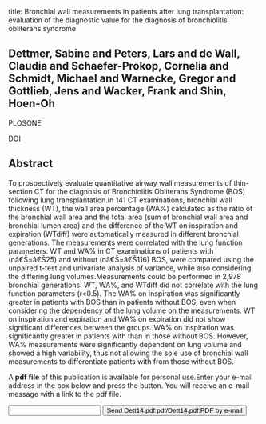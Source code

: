 title: Bronchial wall measurements in patients after lung transplantation: evaluation of the diagnostic value for the diagnosis of bronchiolitis obliterans syndrome

## Dettmer, Sabine and Peters, Lars and de Wall, Claudia and Schaefer-Prokop, Cornelia and Schmidt, Michael and Warnecke, Gregor and Gottlieb, Jens and Wacker, Frank and Shin, Hoen-Oh
PLOSONE

<a href="https://doi.org/10.1371/journal.pone.0093783">DOI</a>

## Abstract
To prospectively evaluate quantitative airway wall measurements of thin-section CT for the diagnosis of Bronchiolitis Obliterans Syndrome (BOS) following lung transplantation.In 141 CT examinations, bronchial wall thickness (WT), the wall area percentage (WA%) calculated as the ratio of the bronchial wall area and the total area (sum of bronchial wall area and bronchial lumen area) and the difference of the WT on inspiration and expiration (WTdiff) were automatically measured in different bronchial generations. The measurements were correlated with the lung function parameters. WT and WA% in CT examinations of patients with (nâ€Š=â€Š25) and without (nâ€Š=â€Š116) BOS, were compared using the unpaired t-test and univariate analysis of variance, while also considering the differing lung volumes.Measurements could be performed in 2,978 bronchial generations. WT, WA%, and WTdiff did not correlate with the lung function parameters (r<0.5). The WA% on inspiration was significantly greater in patients with BOS than in patients without BOS, even when considering the dependency of the lung volume on the measurements. WT on inspiration and expiration and WA% on expiration did not show significant differences between the groups. WA% on inspiration was significantly greater in patients with than in those without BOS. However, WA% measurements were significantly dependent on lung volume and showed a high variability, thus not allowing the sole use of bronchial wall measurements to differentiate patients with from those without BOS.

A <b>pdf file</b> of this publication is available for personal use.Enter your e-mail address in the box below and press the button. You will receive an e-mail message with a link to the pdf file.
<form action="sender.php">  <input type="text" name="email">  <input type="submit" value="Send Dett14.pdf:pdf/Dett14.pdf:PDF by e-mail"></form>
